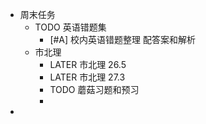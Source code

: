 - 周末任务
	- TODO 英语错题集
		- [#A] 校内英语错题整理 配答案和解析
	- 市北理
		- LATER  市北理 26.5
		- LATER  市北理 27.3
		- TODO 蘑菇习题和预习
		-
-